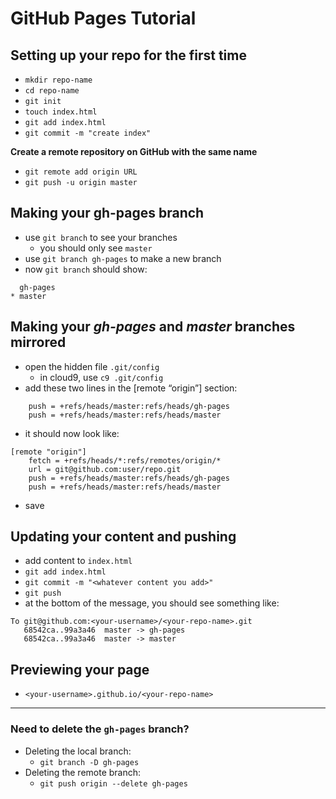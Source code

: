 # GitHub Pages Tutorial

## Setting up your repo for the first time
* `mkdir repo-name`
* `cd repo-name`
* `git init`
* `touch index.html`
* `git add index.html`
* `git commit -m "create index"`  


**Create a remote repository on GitHub with the same name**  

* `git remote add origin URL`
* `git push -u origin master`

## Making your gh-pages branch
* use `git branch` to see your branches
  * you should only see `master`
* use `git branch gh-pages` to make a new branch
* now `git branch` should show:

```
  gh-pages
* master
```

## Making your _gh-pages_ and _master_ branches mirrored
* open the hidden file `.git/config`
  * in cloud9, use `c9 .git/config`
* add these two lines in the [remote “origin”] section:
```
	push = +refs/heads/master:refs/heads/gh-pages
	push = +refs/heads/master:refs/heads/master
```
* it should now look like:
```
[remote "origin"]
	fetch = +refs/heads/*:refs/remotes/origin/*
	url = git@github.com:user/repo.git
	push = +refs/heads/master:refs/heads/gh-pages
	push = +refs/heads/master:refs/heads/master
```
* save

## Updating your content and pushing
* add content to `index.html`
* `git add index.html`
* `git commit -m "<whatever content you add>"`
* `git push`
* at the bottom of the message, you should see something like:
```
To git@github.com:<your-username>/<your-repo-name>.git
   68542ca..99a3a46  master -> gh-pages
   68542ca..99a3a46  master -> master
```

## Previewing your page
* `<your-username>.github.io/<your-repo-name>`

---

### Need to delete the `gh-pages` branch?
* Deleting the local branch:
  * `git branch -D gh-pages`
* Deleting the remote branch:
  * `git push origin --delete gh-pages`